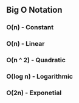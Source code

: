 ## Big O Notation

### O(n) - Constant

### O(n) - Linear

### O(n ^ 2) - Quadratic

### O(log n) - Logarithmic

### O(2n) - Exponetial
